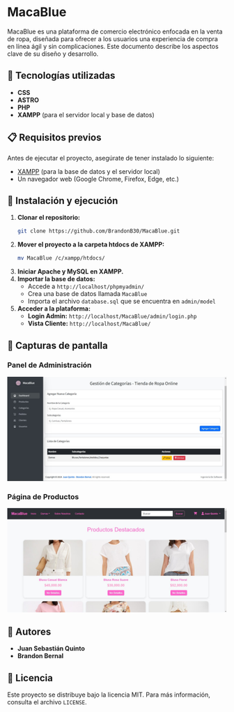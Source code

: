 # MacaBlue

MacaBlue es una plataforma de comercio electrónico enfocada en la venta de ropa, diseñada para ofrecer a los usuarios una experiencia de compra en línea ágil y sin complicaciones. Este documento describe los aspectos clave de su diseño y desarrollo.

## 📌 Tecnologías utilizadas

- **CSS**
- **ASTRO**
- **PHP**
- **XAMPP** (para el servidor local y base de datos)

## 📋 Requisitos previos

Antes de ejecutar el proyecto, asegúrate de tener instalado lo siguiente:

- [XAMPP](https://www.apachefriends.org/es/index.html) (para la base de datos y el servidor local)
- Un navegador web (Google Chrome, Firefox, Edge, etc.)

## 🚀 Instalación y ejecución

1. **Clonar el repositorio:**
   ```bash
   git clone https://github.com/BrandonB30/MacaBlue.git
   ```
2. **Mover el proyecto a la carpeta htdocs de XAMPP:**
   ```bash
   mv MacaBlue /c/xampp/htdocs/
   ```
3. **Iniciar Apache y MySQL en XAMPP.**
4. **Importar la base de datos:**
   - Accede a `http://localhost/phpmyadmin/`
   - Crea una base de datos llamada `MacaBlue`
   - Importa el archivo `database.sql` que se encuentra en `admin/model`
5. **Acceder a la plataforma:**
   - **Login Admin:** `http://localhost/MacaBlue/admin/login.php`
   - **Vista Cliente:** `http://localhost/MacaBlue/`

## 📸 Capturas de pantalla

### Panel de Administración
![Admin Panel](https://github.com/BrandonB30/MacaBlue/blob/main/assets/images/Panel%20Admin.jpg)

### Página de Productos
![Productos](https://github.com/BrandonB30/MacaBlue/blob/main/assets/images/Panel%20User.jpg)

## 👥 Autores

- **Juan Sebastián Quinto**
- **Brandon Bernal**

## 📄 Licencia

Este proyecto se distribuye bajo la licencia MIT. Para más información, consulta el archivo `LICENSE`.
